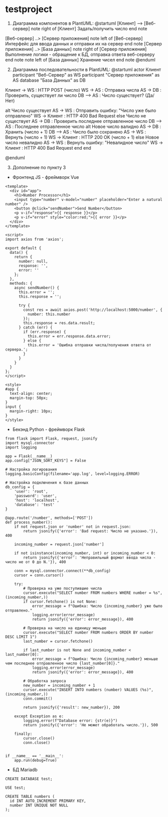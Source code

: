 # testproject

1. Диаграмма компонентов в PlantUML:
@startuml
[Клиент] --> [Веб-сервер]
note right of [Клиент]
  Задать/получить число
end note

[Веб-сервер] ..> [Сервер приложения]
note left of [Веб-сервер]
  Интерфейс для ввода данных и отправки их на сервер
end note
[Сервер приложения] ..> [База данных]
note right of [Сервер приложения]
  Выполнение логики - обращение к БД, отправка ответа веб-серверу
end note
note left of [База данных]
  Хранение чисел
end note
@enduml

2. Диаграмма последовательности в PlantUML:
@startuml
actor Клиент
participant "Веб-Сервер" as WS
participant "Сервер приложения" as AS
database "База Данных" as DB

Клиент -> WS : HTTP POST (число)
WS -> AS : Отправка числа
AS -> DB : Проверить, существует ли число
DB --> AS : Число существует? (Да/Нет)

alt Число существует
    AS -> WS : Отправить ошибку: "Число уже было отправлено"
    WS -> Клиент : HTTP 400 Bad Request
else Число не существует
    AS -> DB : Проверить последнее отправленное число
    DB --> AS : Последнее отправленное число
    alt Новое число валидно
        AS -> DB : Хранить (число + 1)
        DB --> AS : Число было сохранено
        AS -> WS : Вернуть (число + 1)
        WS -> Клиент : HTTP 200 OK (число + 1)
    else Новое число невалидно
        AS -> WS : Вернуть ошибку: "Невалидное число"
        WS -> Клиент : HTTP 400 Bad Request
    end
end

@enduml

3. Дополнение по пункту 3
- Фронтенд JS - фреймворк Vue
```
<template>
  <div id="app">
    <h1>Number Processor</h1>
    <input type="number" v-model="number" placeholder="Enter a natural number" />
    <button @click="sendNumber">Send Number</button>
    <p v-if="response">{{ response }}</p>
    <p v-if="error" style="color:red;">{{ error }}</p>
  </div>
</template>

<script>
import axios from 'axios';

export default {
  data() {
    return {
      number: null,
      response: '',
      error: ''
    };
  },
  methods: {
    async sendNumber() {
      this.error = '';
      this.response = '';

      try {
        const res = await axios.post('http://localhost:5000/number', {
          number: this.number
        });
        this.response = res.data.result;
      } catch (err) {
        if (err.response) {
          this.error = err.response.data.error;
        } else {
          this.error = 'Ошибка отправки числа/получения ответа от сервера.';
        }
      }
    }
  }
};
</script>

<style>
#app {
  text-align: center;
  margin-top: 50px;
}
input {
  margin-right: 10px;
}
</style>
```
- Бекэнд Python - фреймворк Flask
```
from flask import Flask, request, jsonify
import mysql.connector
import logging

app = Flask(__name__)
app.config["JSON_SORT_KEYS"] = False

# Настройка логирования
logging.basicConfig(filename='app.log', level=logging.ERROR)

# Настройка подключения к базе данных
db_config = {
    'user': 'root',
    'password': 'user',
    'host': 'localhost',
    'database': 'test'
}

@app.route('/number', methods=['POST'])
def process_number():
    if not request.json or 'number' not in request.json:
        return jsonify({'error': 'Bad request: Число не указано.'}), 400

    incoming_number = request.json['number']

    if not isinstance(incoming_number, int) or incoming_number < 0:
        return jsonify({'error': 'Неправильный формат ввода числа - число не от 0 до N.'}), 400

    conn = mysql.connector.connect(**db_config)
    cursor = conn.cursor()

    try:
        # Проверка на уже поступившие числа
        cursor.execute("SELECT number FROM numbers WHERE number = %s", (incoming_number,))
        if cursor.fetchone() is not None:
            error_message = f"Ошибка: Число {incoming_number} уже было отправлено."
            logging.error(error_message)
            return jsonify({'error': error_message}), 400

        # Проверка на число на единицу меньше
        cursor.execute("SELECT number FROM numbers ORDER BY number DESC LIMIT 1")
        last_number = cursor.fetchone()

        if last_number is not None and incoming_number < last_number[0]:
            error_message = f"Ошибка: Число {incoming_number} меньше чем последнее отправленное число {last_number[0]}."
            logging.error(error_message)
            return jsonify({'error': error_message}), 400

        # Обработка запроса
        new_number = incoming_number + 1
        cursor.execute("INSERT INTO numbers (number) VALUES (%s)", (incoming_number,))
        conn.commit()

        return jsonify({'result': new_number}), 200

    except Exception as e:
        logging.error(f"Database error: {str(e)}")
        return jsonify({'error': 'Не может обработать число.'}), 500

    finally:
        cursor.close()
        conn.close()


if __name__ == '__main__':
    app.run(debug=True)
```
- БД Mariadb
```
CREATE DATABASE test;

USE test;

CREATE TABLE numbers (
  id INT AUTO_INCREMENT PRIMARY KEY,
  number INT UNIQUE NOT NULL
);
```
